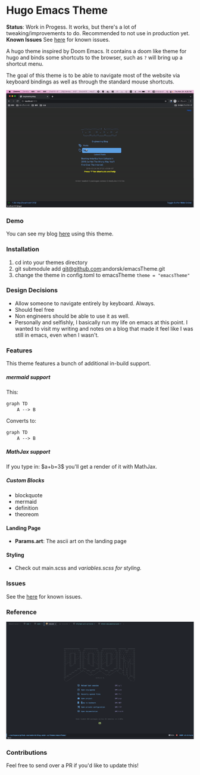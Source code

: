 # Hugo Emacs Theme

**Status**: Work in Progess. It works, but there's a lot of tweaking/improvements to do. Recommended to not use in production yet.
**Known Issues** See [here](#issues) for known issues.

A hugo theme inspired by Doom Emacs. It contains a doom like theme for hugo and
binds some shortcuts to the browser, such as `?` will bring up a shortcut menu. 

The goal of this theme is to be able to navigate most of the website via keyboard 
bindings as well as through the standard mouse shortcuts.

![imgs/sample.gif](imgs/sample.gif)

### Demo

You can see my blog [here](https://andorsk.github.io/blog) using this theme.

### Installation

1. cd into your themes directory
2. git submodule add git@github.com:andorsk/emacsTheme.git
3. change the theme in config.toml to emacsTheme `theme = "emacsTheme"`

### Design Decisions

- Allow someone to navigate entirely by keyboard. Always.
- Should feel free
- Non engineers should be able to use it as well.
- Personally and selfishly, I basically run my life on emacs at this point. I
  wanted to visit my writing and notes on a blog that made it feel like I was
  still in emacs, even when I wasn't.

### Features

This theme features a bunch of additional in-build support.

##### mermaid support

This:

```text
graph TD
    A --> B
```

Converts to:

```mermaid
graph TD
    A --> B
```

##### MathJax support

If you type in: \$a+b=3\$ you'll get a render of it with MathJax.

##### Custom Blocks

- blockquote
- mermaid
- definition
- theoreom

#### Landing Page

- **Params.art**: The ascii art on the landing page

#### Styling

- Check out main.scss and _variables.scss for styling._

### Issues

See the [here](https://github.com/andorsk/emacsTheme/issues) for known issues.

### Reference

![imgs/sample.png](imgs/sample.png)

### Contributions

Feel free to send over a PR if you'd like to update this!
